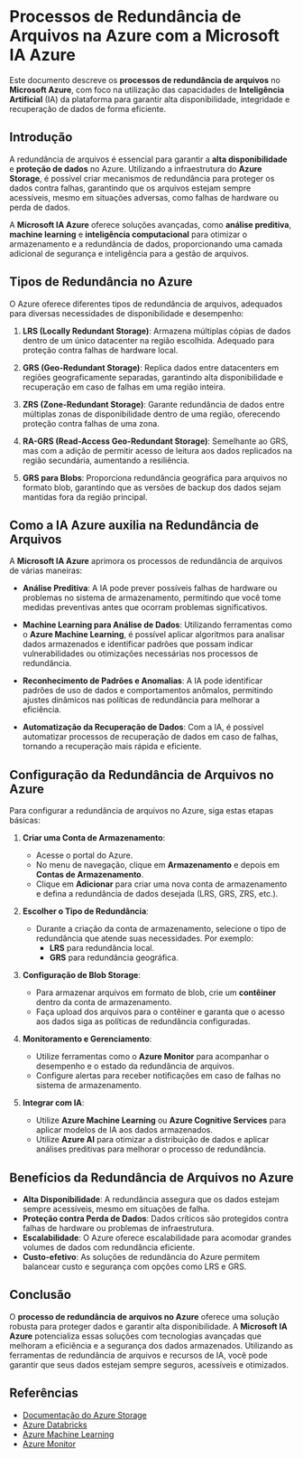 # Processos de Redundância de Arquivos na Azure com a Microsoft IA Azure

Este documento descreve os **processos de redundância de arquivos** no **Microsoft Azure**, com foco na utilização das capacidades de **Inteligência Artificial** (IA) da plataforma para garantir alta disponibilidade, integridade e recuperação de dados de forma eficiente.

## Introdução

A redundância de arquivos é essencial para garantir a **alta disponibilidade** e **proteção de dados** no Azure. Utilizando a infraestrutura do **Azure Storage**, é possível criar mecanismos de redundância para proteger os dados contra falhas, garantindo que os arquivos estejam sempre acessíveis, mesmo em situações adversas, como falhas de hardware ou perda de dados.

A **Microsoft IA Azure** oferece soluções avançadas, como **análise preditiva**, **machine learning** e **inteligência computacional** para otimizar o armazenamento e a redundância de dados, proporcionando uma camada adicional de segurança e inteligência para a gestão de arquivos.

## Tipos de Redundância no Azure

O Azure oferece diferentes tipos de redundância de arquivos, adequados para diversas necessidades de disponibilidade e desempenho:

1. **LRS (Locally Redundant Storage)**: Armazena múltiplas cópias de dados dentro de um único datacenter na região escolhida. Adequado para proteção contra falhas de hardware local.
   
2. **GRS (Geo-Redundant Storage)**: Replica dados entre datacenters em regiões geograficamente separadas, garantindo alta disponibilidade e recuperação em caso de falhas em uma região inteira.

3. **ZRS (Zone-Redundant Storage)**: Garante redundância de dados entre múltiplas zonas de disponibilidade dentro de uma região, oferecendo proteção contra falhas de uma zona.

4. **RA-GRS (Read-Access Geo-Redundant Storage)**: Semelhante ao GRS, mas com a adição de permitir acesso de leitura aos dados replicados na região secundária, aumentando a resiliência.

5. **GRS para Blobs**: Proporciona redundância geográfica para arquivos no formato blob, garantindo que as versões de backup dos dados sejam mantidas fora da região principal.

## Como a IA Azure auxilia na Redundância de Arquivos

A **Microsoft IA Azure** aprimora os processos de redundância de arquivos de várias maneiras:

- **Análise Preditiva**: A IA pode prever possíveis falhas de hardware ou problemas no sistema de armazenamento, permitindo que você tome medidas preventivas antes que ocorram problemas significativos.

- **Machine Learning para Análise de Dados**: Utilizando ferramentas como o **Azure Machine Learning**, é possível aplicar algoritmos para analisar dados armazenados e identificar padrões que possam indicar vulnerabilidades ou otimizações necessárias nos processos de redundância.

- **Reconhecimento de Padrões e Anomalias**: A IA pode identificar padrões de uso de dados e comportamentos anômalos, permitindo ajustes dinâmicos nas políticas de redundância para melhorar a eficiência.

- **Automatização da Recuperação de Dados**: Com a IA, é possível automatizar processos de recuperação de dados em caso de falhas, tornando a recuperação mais rápida e eficiente.

## Configuração da Redundância de Arquivos no Azure

Para configurar a redundância de arquivos no Azure, siga estas etapas básicas:

1. **Criar uma Conta de Armazenamento**:
   - Acesse o portal do Azure.
   - No menu de navegação, clique em **Armazenamento** e depois em **Contas de Armazenamento**.
   - Clique em **Adicionar** para criar uma nova conta de armazenamento e defina a redundância de dados desejada (LRS, GRS, ZRS, etc.).

2. **Escolher o Tipo de Redundância**:
   - Durante a criação da conta de armazenamento, selecione o tipo de redundância que atende suas necessidades. Por exemplo:
     - **LRS** para redundância local.
     - **GRS** para redundância geográfica.

3. **Configuração de Blob Storage**:
   - Para armazenar arquivos em formato de blob, crie um **contêiner** dentro da conta de armazenamento.
   - Faça upload dos arquivos para o contêiner e garanta que o acesso aos dados siga as políticas de redundância configuradas.

4. **Monitoramento e Gerenciamento**:
   - Utilize ferramentas como o **Azure Monitor** para acompanhar o desempenho e o estado da redundância de arquivos.
   - Configure alertas para receber notificações em caso de falhas no sistema de armazenamento.

5. **Integrar com IA**:
   - Utilize **Azure Machine Learning** ou **Azure Cognitive Services** para aplicar modelos de IA aos dados armazenados.
   - Utilize **Azure AI** para otimizar a distribuição de dados e aplicar análises preditivas para melhorar o processo de redundância.

## Benefícios da Redundância de Arquivos no Azure

- **Alta Disponibilidade**: A redundância assegura que os dados estejam sempre acessíveis, mesmo em situações de falha.
- **Proteção contra Perda de Dados**: Dados críticos são protegidos contra falhas de hardware ou problemas de infraestrutura.
- **Escalabilidade**: O Azure oferece escalabilidade para acomodar grandes volumes de dados com redundância eficiente.
- **Custo-efetivo**: As soluções de redundância do Azure permitem balancear custo e segurança com opções como LRS e GRS.

## Conclusão

O **processo de redundância de arquivos no Azure** oferece uma solução robusta para proteger dados e garantir alta disponibilidade. A **Microsoft IA Azure** potencializa essas soluções com tecnologias avançadas que melhoram a eficiência e a segurança dos dados armazenados. Utilizando as ferramentas de redundância de arquivos e recursos de IA, você pode garantir que seus dados estejam sempre seguros, acessíveis e otimizados.

## Referências

- [Documentação do Azure Storage](https://learn.microsoft.com/pt-br/azure/storage/)
- [Azure Databricks](https://azure.microsoft.com/pt-br/services/databricks/)
- [Azure Machine Learning](https://azure.microsoft.com/pt-br/services/machine-learning/)
- [Azure Monitor](https://azure.microsoft.com/pt-br/services/monitor/)
